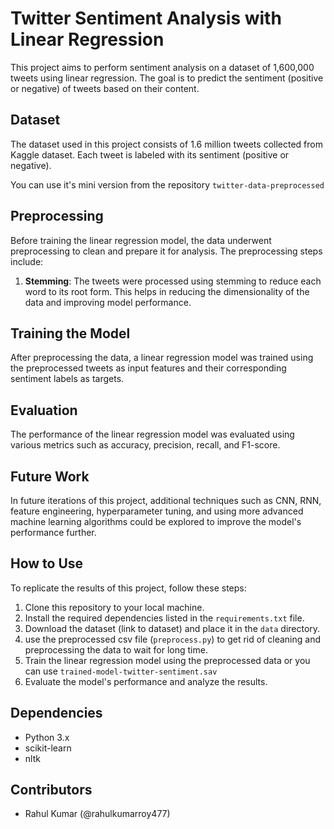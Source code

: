 <h1>Twitter Sentiment Analysis with Linear Regression</h1>

<p>This project aims to perform sentiment analysis on a dataset of 1,600,000 tweets using linear regression. The goal is to predict the sentiment (positive or negative) of tweets based on their content.</p>

<h2>Dataset</h2>

<p>The dataset used in this project consists of 1.6 million tweets collected from Kaggle dataset. Each tweet is labeled with its sentiment (positive or negative).</p>
<p>You can use it's mini version from the repository <code>twitter-data-preprocessed</code></p>

<h2>Preprocessing</h2>

<p>Before training the linear regression model, the data underwent preprocessing to clean and prepare it for analysis. The preprocessing steps include:</p>
<ol>
    <li><strong>Stemming</strong>: The tweets were processed using stemming to reduce each word to its root form. This helps in reducing the dimensionality of the data and improving model performance.</li>
</ol>

<h2>Training the Model</h2>

<p>After preprocessing the data, a linear regression model was trained using the preprocessed tweets as input features and their corresponding sentiment labels as targets.</p>

<h2>Evaluation</h2>

<p>The performance of the linear regression model was evaluated using various metrics such as accuracy, precision, recall, and F1-score.</p>

<h2>Future Work</h2>

<p>In future iterations of this project, additional techniques such as CNN, RNN, feature engineering, hyperparameter tuning, and using more advanced machine learning algorithms could be explored to improve the model's performance further.</p>

<h2>How to Use</h2>

<p>To replicate the results of this project, follow these steps:</p>
<ol>
    <li>Clone this repository to your local machine.</li>
    <li>Install the required dependencies listed in the <code>requirements.txt</code> file.</li>
    <li>Download the dataset (link to dataset) and place it in the <code>data</code> directory.</li>
    <li>use the preprocessed csv file (<code>preprocess.py</code>) to get rid of cleaning and preprocessing the data to wait for long time.</li>
    <li>Train the linear regression model using the preprocessed data or you can use <code>trained-model-twitter-sentiment.sav</code></li>
    <li>Evaluate the model's performance and analyze the results.</li>
</ol>

<h2>Dependencies</h2>

<ul>
    <li>Python 3.x</li>
    <li>scikit-learn</li>
    <li>nltk</li>
</ul>

<h2>Contributors</h2>

<ul>
    <li>Rahul Kumar (@rahulkumarroy477)</li>
</ul>

